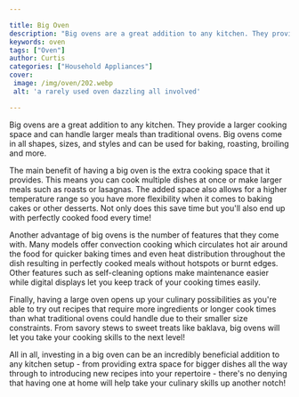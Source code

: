 ```yaml
---

title: Big Oven
description: "Big ovens are a great addition to any kitchen. They provide a larger cooking space and can handle larger meals than traditional ov...take a moment to check it out "
keywords: oven
tags: ["Oven"]
author: Curtis
categories: ["Household Appliances"]
cover: 
 image: /img/oven/202.webp
 alt: 'a rarely used oven dazzling all involved'

---
```


Big ovens are a great addition to any kitchen. They provide a larger cooking space and can handle larger meals than traditional ovens. Big ovens come in all shapes, sizes, and styles and can be used for baking, roasting, broiling and more.

The main benefit of having a big oven is the extra cooking space that it provides. This means you can cook multiple dishes at once or make larger meals such as roasts or lasagnas. The added space also allows for a higher temperature range so you have more flexibility when it comes to baking cakes or other desserts. Not only does this save time but you'll also end up with perfectly cooked food every time! 

Another advantage of big ovens is the number of features that they come with. Many models offer convection cooking which circulates hot air around the food for quicker baking times and even heat distribution throughout the dish resulting in perfectly cooked meals without hotspots or burnt edges. Other features such as self-cleaning options make maintenance easier while digital displays let you keep track of your cooking times easily. 

Finally, having a large oven opens up your culinary possibilities as you're able to try out recipes that require more ingredients or longer cook times than what traditional ovens could handle due to their smaller size constraints. From savory stews to sweet treats like baklava, big ovens will let you take your cooking skills to the next level! 

All in all, investing in a big oven can be an incredibly beneficial addition to any kitchen setup - from providing extra space for bigger dishes all the way through to introducing new recipes into your repertoire - there's no denying that having one at home will help take your culinary skills up another notch!
